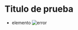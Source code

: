 # Titulo de prueba
* elemento
![error](https://estaticos.elperiodico.com/resources/jpg/1/6/gato-1502194230861.jpg)
